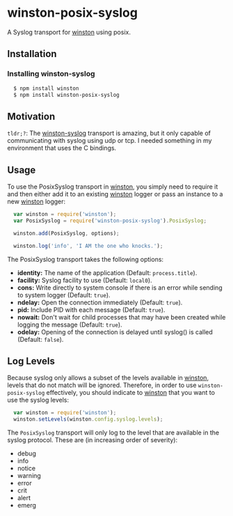 # winston-posix-syslog

A Syslog transport for [winston][0] using posix.

## Installation

### Installing winston-syslog

``` bash
  $ npm install winston
  $ npm install winston-posix-syslog
```

## Motivation
`tldr;?`: The [winston-syslog](https://github.com/indexzero/winston-syslog) transport is amazing, but it only capable of communicating with syslog using udp or tcp. I needed something in my environment that uses the C bindings.


## Usage
To use the PosixSyslog transport in [winston][0], you simply need to require it and then either add it to an existing [winston][0] logger or pass an instance to a new [winston][0] logger:

``` js
  var winston = require('winston');
  var PosixSyslog = require('winston-posix-syslog').PosixSyslog;

  winston.add(PosixSyslog, options);

  winston.log('info', 'I AM the one who knocks.');
```

The PosixSyslog transport takes the following options:

* __identity:__ The name of the application (Default: `process.title`).
* __facility:__ Syslog facility to use (Default: `local0`).
* __cons:__ Write directly to system console if there is an error while sending to system logger (Default: `true`).
* __ndelay:__ Open the connection immediately (Default: `true`).
* __pid:__ Include PID with each message (Default: `true`).
* __nowait:__ Don't wait for child processes that may have been created while logging the message (Default: `true`).
* __odelay:__ Opening of the connection is delayed until syslog() is called (Default: `false`).


## Log Levels
Because syslog only allows a subset of the levels available in [winston][0], levels that do not match will be ignored. Therefore, in order to use `winston-posix-syslog` effectively, you should indicate to [winston][0] that you want to use the syslog levels:

``` js
  var winston = require('winston');
  winston.setLevels(winston.config.syslog.levels);
```

The `PosixSyslog` transport will only log to the level that are available in the syslog protocol. These are (in increasing order of severity):

* debug
* info
* notice
* warning
* error
* crit
* alert
* emerg

[0]: https://github.com/indexzero/winston